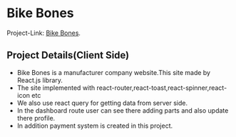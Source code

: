 # Bike Bones

Project-Link: [Bike Bones](https://warehouse-management-33fdd.web.app/).

## Project Details(Client Side)

* Bike Bones is a manufacturer company website.This site made by React.js library.
* The site implemented with react-router,react-toast,react-spinner,react-icon etc
* We also use react query for getting data from server side.
* In the dashboard route user can see there adding parts and also update there profile.
* In addition payment system is created in this project.
